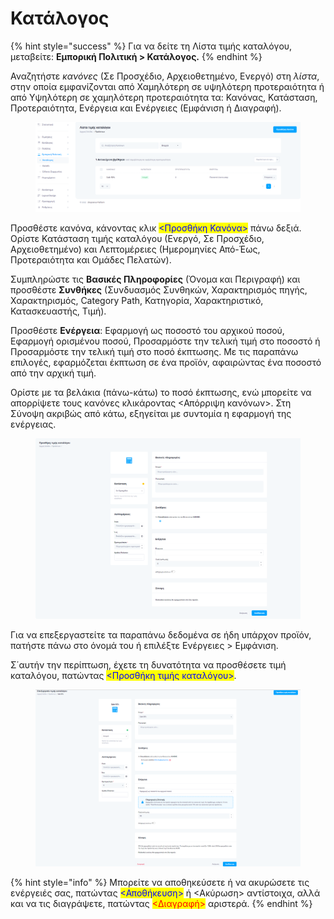 # Κατάλογος

{% hint style="success" %}
Για να δείτε τη Λίστα τιμής καταλόγου, μεταβείτε: **Εμπορική Πολιτική > Κατάλογος.**
{% endhint %}

Αναζητήστε _κανόνες_ (Σε Προσχέδιο, Αρχειοθετημένο, Ενεργό) στη _λίστα_, στην οποία εμφανίζονται από Χαμηλότερη σε υψηλότερη προτεραιότητα ή από Υψηλότερη σε χαμηλότερη προτεραιότητα τα: Κανόνας, Κατάσταση, Προτεραιότητα, Ενέργεια και Ενέργειες (Εμφάνιση ή Διαγραφή).

<figure><img src="../.gitbook/assets/ScreenHunter 63.png" alt=""><figcaption></figcaption></figure>

Προσθέστε κανόνα, κάνοντας κλικ <mark style="color:blue;"><Προσθήκη Κανόνα></mark> πάνω δεξιά. Ορίστε Κατάσταση τιμής καταλόγου (Ενεργό, Σε Προσχέδιο, Αρχειοθετημένο) και Λεπτομέρειες (Ημερομηνίες Από-Έως, Προτεραιότητα και Ομάδες Πελατών).

Συμπληρώστε τις **Βασικές Πληροφορίες** (Όνομα και Περιγραφή) και προσθέστε **Συνθήκες** (Συνδυασμός Συνθηκών, Χαρακτηρισμός πηγής, Χαρακτηρισμός, Category Path, Κατηγορία, Χαρακτηριστικό, Κατασκευαστής, Τιμή).

Προσθέστε **Ενέργεια**: Εφαρμογή ως ποσοστό του αρχικού ποσού, Εφαρμογή ορισμένου ποσού, Προσαρμόστε την τελική τιμή στο ποσοστό ή Προσαρμόστε την τελική τιμή στο ποσό έκπτωσης. Με τις παραπάνω επιλογές, εφαρμόζεται έκπτωση σε ένα προϊόν, αφαιρώντας ένα ποσοστό από την αρχική τιμή.

Ορίστε με τα βελάκια (πάνω-κάτω) το ποσό έκπτωσης, ενώ μπορείτε να απορρίψετε τους κανόνες κλικάροντας <Απόρριψη κανόνων>. Στη Σύνοψη ακριβώς από κάτω, εξηγείται με συντομία η εφαρμογή της ενέργειας.

<figure><img src="../.gitbook/assets/ScreenHunter 65 (1).png" alt=""><figcaption></figcaption></figure>

Για να επεξεργαστείτε τα παραπάνω δεδομένα σε ήδη υπάρχον προϊόν, πατήστε πάνω στο όνομά του ή επιλέξτε Ενέργειες > Εμφάνιση.

Σ΄αυτήν την περίπτωση, έχετε τη δυνατότητα να προσθέσετε τιμή καταλόγου, πατώντας <mark style="color:blue;"><Προσθήκη τιμής καταλόγου></mark>.

<figure><img src="../.gitbook/assets/ScreenHunter 64.png" alt=""><figcaption></figcaption></figure>

{% hint style="info" %}
Μπορείτε να αποθηκεύσετε ή να ακυρώσετε τις ενέργειές σας, πατώντας <mark style="color:blue;"><Αποθήκευση></mark> ή <Ακύρωση> αντίστοιχα, αλλά και να τις διαγράψετε, πατώντας <mark style="color:red;"><Διαγραφή></mark> αριστερά.
{% endhint %}
